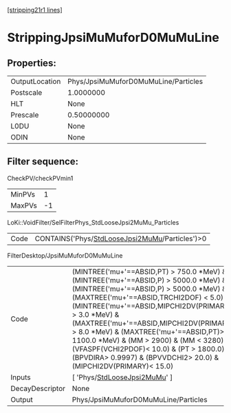 [[stripping21r1 lines]](./stripping21r1-index)

# StrippingJpsiMuMuforD0MuMuLine

## Properties:

|                |                                      |
|----------------|--------------------------------------|
| OutputLocation | Phys/JpsiMuMuforD0MuMuLine/Particles |
| Postscale      | 1.0000000                            |
| HLT            | None                                 |
| Prescale       | 0.50000000                           |
| L0DU           | None                                 |
| ODIN           | None                                 |

## Filter sequence:

CheckPV/checkPVmin1

|        |     |
|--------|-----|
| MinPVs | 1   |
| MaxPVs | -1  |

LoKi::VoidFilter/SelFilterPhys_StdLooseJpsi2MuMu_Particles

|      |                                                                                                      |
|------|------------------------------------------------------------------------------------------------------|
| Code | CONTAINS('Phys/[StdLooseJpsi2MuMu](./stripping21r1-commonparticles-stdloosejpsi2mumu)/Particles')\>0 |

FilterDesktop/JpsiMuMuforD0MuMuLine

|                 |                                                                                                                                                                                                                                                                                                                                                                                                                                                                                                  |
|-----------------|--------------------------------------------------------------------------------------------------------------------------------------------------------------------------------------------------------------------------------------------------------------------------------------------------------------------------------------------------------------------------------------------------------------------------------------------------------------------------------------------------|
| Code            | (MINTREE('mu+'==ABSID,PT) \> 750.0 \*MeV) & (MINTREE('mu+'==ABSID,P) \> 5000.0 \*MeV) & (MINTREE('mu+'==ABSID,P) \> 5000.0 \*MeV) & (MAXTREE('mu+'==ABSID,TRCHI2DOF) \< 5.0) & (MINTREE('mu+'==ABSID,MIPCHI2DV(PRIMARY)) \> 3.0 \*MeV) & (MAXTREE('mu+'==ABSID,MIPCHI2DV(PRIMARY)) \> 8.0 \*MeV) & (MAXTREE('mu+'==ABSID,PT)\> 1100.0 \*MeV) & (MM \> 2900) & (MM \< 3280) & (VFASPF(VCHI2PDOF)\< 10.0) & (PT \> 1800.0) & (BPVDIRA\> 0.9997) & (BPVVDCHI2\> 20.0) & (MIPCHI2DV(PRIMARY)\< 15.0) |
| Inputs          | [ 'Phys/[StdLooseJpsi2MuMu](./stripping21r1-commonparticles-stdloosejpsi2mumu)' ]                                                                                                                                                                                                                                                                                                                                                                                                              |
| DecayDescriptor | None                                                                                                                                                                                                                                                                                                                                                                                                                                                                                             |
| Output          | Phys/JpsiMuMuforD0MuMuLine/Particles                                                                                                                                                                                                                                                                                                                                                                                                                                                             |
